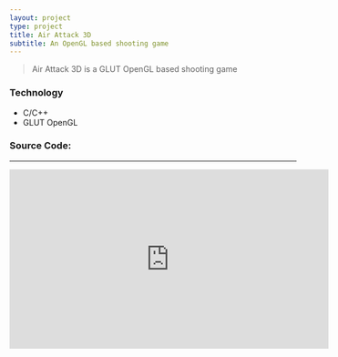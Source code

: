 ```yaml
---
layout: project
type: project
title: Air Attack 3D
subtitle: An OpenGL based shooting game
---
```


>Air Attack 3D is a GLUT OpenGL based shooting game

<h3 id="unorderedlist">Technology</h3>

<ul>
<li>C/C++</li>
<li>GLUT OpenGL</li>
</ul>

<div class="blog-title">
<h3>Source Code: <a href="https://github.com/monirulhossainanik/AirAttack3D"><i class="fa fa-github"></i></a>
</h3>
</div>

<hr />

<iframe width="560" height="315" src="https://www.youtube.com/embed/QtYhHTb1ZOo" frameborder="0" allow="accelerometer; autoplay; encrypted-media; gyroscope; picture-in-picture" allowfullscreen></iframe>
